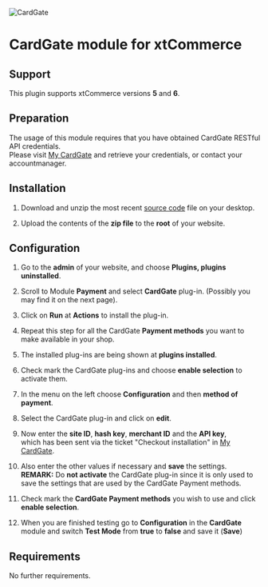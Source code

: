 ![CardGate](https://cdn.curopayments.net/thumb/200/logos/cardgate.png)

# CardGate module for xtCommerce

## Support

This plugin supports xtCommerce versions **5** and **6**.

## Preparation

The usage of this module requires that you have obtained CardGate RESTful API credentials.  
Please visit [My CardGate](https://my.cardgate.com/) and retrieve your credentials, or contact your accountmanager.

## Installation

1. Download and unzip the most recent [source code](https://github.com/cardgate/xtcommerce/releases) file on your desktop.

2. Upload the contents of the **zip file** to the **root** of your website.

## Configuration

1. Go to the **admin** of your website, and choose **Plugins, plugins uninstalled**.

2. Scroll to Module **Payment** and select **CardGate** plug-in. (Possibly you may find it on the next page).

3. Click on **Run** at **Actions** to install the plug-in.

4. Repeat this step for all the CardGate **Payment methods** you want to make available in your shop.

5. The installed plug-ins are being shown at **plugins installed**.

6. Check mark the CardGate plug-ins and choose **enable selection** to activate them.

7. In the menu on the left choose **Configuration** and then **method of payment**.

8. Select the CardGate plug-in and click on **edit**.

9. Now enter the **site ID**, **hash key**, **merchant ID** and the **API key**,  
   which has been sent via the ticket "Checkout installation" in [My CardGate](https://my.cardgate.com/).

10. Also enter the other values if necessary and **save** the settings.  
   **REMARK:** Do **not activate** the CardGate plug-in since it is only used to save the settings that are used by the CardGate Payment methods.

11. Check mark the **CardGate Payment methods** you wish to use and click **enable selection**.

12. When you are finished testing go to **Configuration** in the **CardGate** module and switch **Test Mode** from **true** to **false** and save it (**Save**)

## Requirements

No further requirements.
